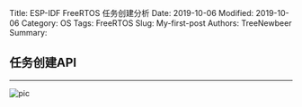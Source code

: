 Title: ESP-IDF FreeRTOS 任务创建分析
Date: 2019-10-06
Modified: 2019-10-06
Category: OS
Tags: FreeRTOS
Slug: My-first-post
Authors: TreeNewbeer
Summary:

## 任务创建API
---
![pic]({filename}/pic/2.png)